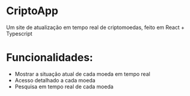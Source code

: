 # CriptoApp
Um site de atualização em tempo real de criptomoedas, feito em React + Typescript

# Funcionalidades: 
<ul>
  <li>Mostrar a situação atual de cada moeda em tempo real</li>
  <li>Acesso detalhado a cada moeda</li>
  <li>Pesquisa em tempo real de cada moeda</li>
</ul>
